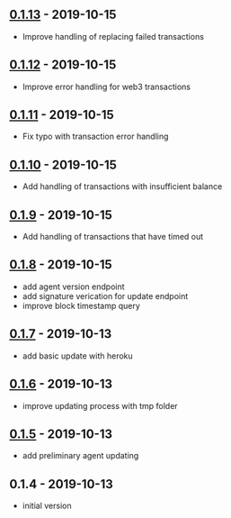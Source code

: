 ## [0.1.13](https://github.com/AtomicLoans/agent/compare/v0.1.12...v0.1.13) - 2019-10-15

- Improve handling of replacing failed transactions

## [0.1.12](https://github.com/AtomicLoans/agent/compare/v0.1.11...v0.1.12) - 2019-10-15

- Improve error handling for web3 transactions

## [0.1.11](https://github.com/AtomicLoans/agent/compare/v0.1.10...v0.1.11) - 2019-10-15

- Fix typo with transaction error handling

## [0.1.10](https://github.com/AtomicLoans/agent/compare/v0.1.9...v0.1.10) - 2019-10-15

- Add handling of transactions with insufficient balance

## [0.1.9](https://github.com/AtomicLoans/agent/compare/v0.1.8...v0.1.9) - 2019-10-15

- Add handling of transactions that have timed out

## [0.1.8](https://github.com/AtomicLoans/agent/compare/v0.1.7...v0.1.8) - 2019-10-15

- add agent version endpoint
- add signature verication for update endpoint
- improve block timestamp query

## [0.1.7](https://github.com/AtomicLoans/agent/compare/v0.1.6...v0.1.7) - 2019-10-13

- add basic update with heroku

## [0.1.6](https://github.com/AtomicLoans/agent/compare/v0.1.5...v0.1.6) - 2019-10-13

- improve updating process with tmp folder

## [0.1.5](https://github.com/AtomicLoans/agent/compare/v0.1.4...v0.1.5) - 2019-10-13

- add preliminary agent updating

## 0.1.4 - 2019-10-13

- initial version
